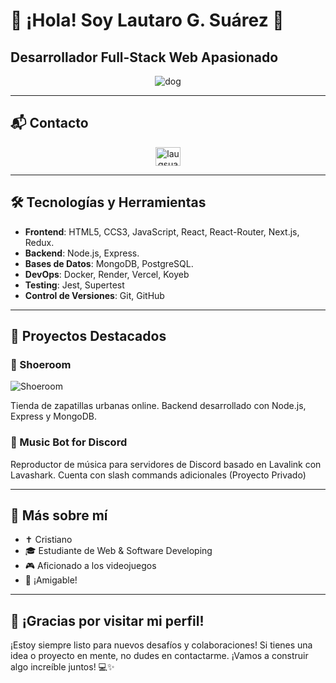 # 👋 ¡Hola! Soy Lautaro G. Suárez 🫶

## Desarrollador Full-Stack Web Apasionado

<p align="center">
  <img src="https://imgs.search.brave.com/owNuVAYyRf1ksqq8eqa5-leWBY3_Qg8nz0prtfK49Ng/rs:fit:860:0:0:0/g:ce/aHR0cHM6Ly9naWZk/Yi5jb20vaW1hZ2Vz/L2hpZ2gvZG9nLW9u/LWNvbXB1dGVyLTc5/emVwdXdkbDFjMGU4/NzUuZ2lm.gif" alt="dog"/>
</p>

---

## 📬 Contacto

<p align="center">
  <a href="https://instagram.com/laugsuarez_" target="_blank">
    <img align="center" src="https://raw.githubusercontent.com/rahuldkjain/github-profile-readme-generator/master/src/images/icons/Social/instagram.svg" alt="laugsuarez_" height="30" width="40" />
  </a>
</p>

---

## 🛠️ Tecnologías y Herramientas


- **Frontend**: HTML5, CCS3, JavaScript, React, React-Router, Next.js, Redux.
- **Backend**: Node.js, Express.
- **Bases de Datos**: MongoDB, PostgreSQL.
- **DevOps**: Docker, Render, Vercel, Koyeb
- **Testing**: Jest, Supertest
- **Control de Versiones**: Git, GitHub

---

## 🚀 Proyectos Destacados

### 🛒 Shoeroom

![Shoeroom](https://raw.githubusercontent.com/Anmol-Baranwal/Cool-GIFs-For-GitHub/main/Animated%20Hello%20Banner/hello.gif)

Tienda de zapatillas urbanas online. Backend desarrollado con Node.js, Express y MongoDB.

### 🤖 Music Bot for Discord

Reproductor de música para servidores de Discord basado en Lavalink con Lavashark. Cuenta con slash commands adicionales (Proyecto Privado)

---

## 🧠 Más sobre mí

- ✝️ Cristiano
- 🎓 Estudiante de Web & Software Developing
- 🎮 Aficionado a los videojuegos
- 💬 ¡Amigable!

---

## 🎉 ¡Gracias por visitar mi perfil!

¡Estoy siempre listo para nuevos desafíos y colaboraciones! Si tienes una idea o proyecto en mente, no dudes en contactarme. ¡Vamos a construir algo increíble juntos! 💻✨
